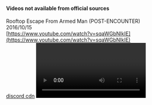 #### Videos not available from official sources

Rooftop Escape From Armed Man (POST-ENCOUNTER)  
2016/10/15  
[https://www.youtube.com/watch?v=sqaWGbNlkIE](https://www.youtube.com/watch?v=sqaWGbNlkIE)   
[discord cdn]()
<video id="videoPlayer" autoplay autobuffer controls></video>

<script>
var videoPlayer = document.getElementById('videoPlayer')

var vArray = [
    "https://cdn.discordapp.com/attachments/930023820365037588/1150803008762937385/NEON_Skyscraper_Climb_in_Paris._turned_on_power-6.mp4",
    "https://cdn.discordapp.com/attachments/930023820365037588/1150803259485847652/NEON_Skyscraper_Climb_in_Paris._turned_on_power-1.mp4",
    "https://cdn.discordapp.com/attachments/930023820365037588/1150803268335829052/NEON_Skyscraper_Climb_in_Paris._turned_on_power-2.mp4",
    "https://cdn.discordapp.com/attachments/930023820365037588/1150803279832420362/NEON_Skyscraper_Climb_in_Paris._turned_on_power-3.mp4",
    "https://cdn.discordapp.com/attachments/930023820365037588/1150803284307742720/NEON_Skyscraper_Climb_in_Paris._turned_on_power-4.mp4",
    "https://cdn.discordapp.com/attachments/930023820365037588/1150803288804044951/NEON_Skyscraper_Climb_in_Paris._turned_on_power-5.mp4",
]

videoPlayer.src = vArray[0]

i = 1
videoPlayer.onended = function(){
    if (i < vArray.length) {
        videoPlayer.src = vArray[i]
       i++
    }
}
</script>